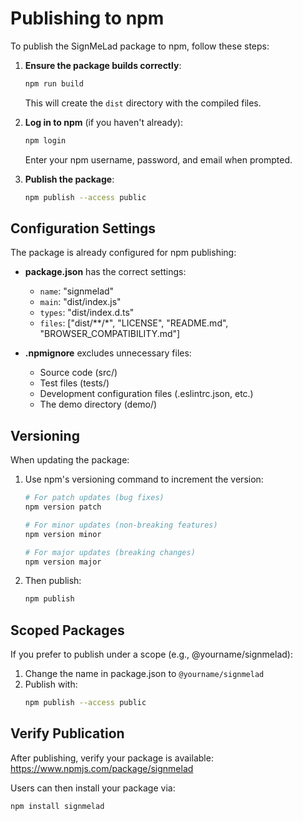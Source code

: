 # Publishing to npm

To publish the SignMeLad package to npm, follow these steps:

1. **Ensure the package builds correctly**:
   ```bash
   npm run build
   ```
   This will create the `dist` directory with the compiled files.

2. **Log in to npm** (if you haven't already):
   ```bash
   npm login
   ```
   Enter your npm username, password, and email when prompted.

3. **Publish the package**:
   ```bash
   npm publish --access public
   ```

## Configuration Settings

The package is already configured for npm publishing:

- **package.json** has the correct settings:
  - `name`: "signmelad"
  - `main`: "dist/index.js"
  - `types`: "dist/index.d.ts" 
  - `files`: ["dist/**/*", "LICENSE", "README.md", "BROWSER_COMPATIBILITY.md"]

- **.npmignore** excludes unnecessary files:
  - Source code (src/)
  - Test files (tests/)
  - Development configuration files (.eslintrc.json, etc.)
  - The demo directory (demo/)

## Versioning

When updating the package:

1. Use npm's versioning command to increment the version:
   ```bash
   # For patch updates (bug fixes)
   npm version patch

   # For minor updates (non-breaking features)
   npm version minor

   # For major updates (breaking changes)
   npm version major
   ```

2. Then publish:
   ```bash
   npm publish
   ```

## Scoped Packages

If you prefer to publish under a scope (e.g., @yourname/signmelad):

1. Change the name in package.json to `@yourname/signmelad`
2. Publish with:
   ```bash
   npm publish --access public
   ```

## Verify Publication

After publishing, verify your package is available:
https://www.npmjs.com/package/signmelad

Users can then install your package via:
```bash
npm install signmelad
```
